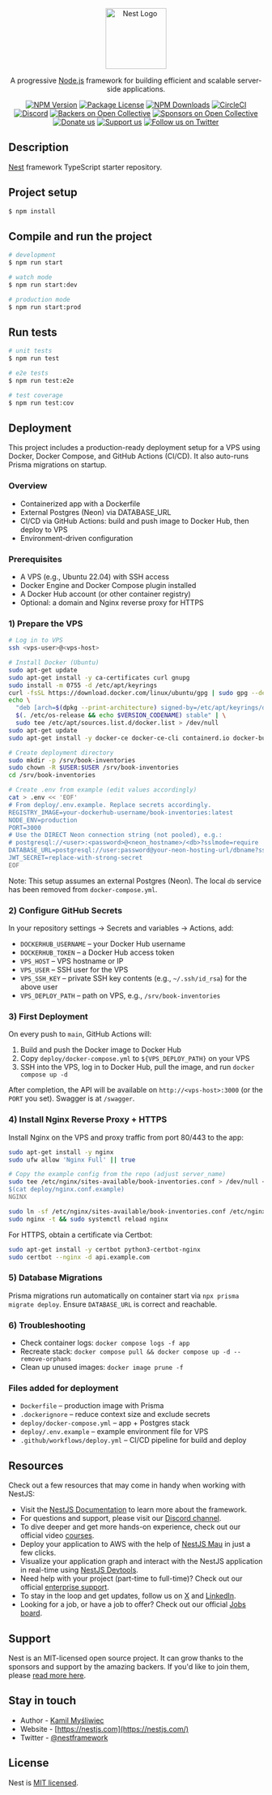 <p align="center">
  <a href="http://nestjs.com/" target="blank"><img src="https://nestjs.com/img/logo-small.svg" width="120" alt="Nest Logo" /></a>
</p>

[circleci-image]: https://img.shields.io/circleci/build/github/nestjs/nest/master?token=abc123def456
[circleci-url]: https://circleci.com/gh/nestjs/nest

  <p align="center">A progressive <a href="http://nodejs.org" target="_blank">Node.js</a> framework for building efficient and scalable server-side applications.</p>
    <p align="center">
<a href="https://www.npmjs.com/~nestjscore" target="_blank"><img src="https://img.shields.io/npm/v/@nestjs/core.svg" alt="NPM Version" /></a>
<a href="https://www.npmjs.com/~nestjscore" target="_blank"><img src="https://img.shields.io/npm/l/@nestjs/core.svg" alt="Package License" /></a>
<a href="https://www.npmjs.com/~nestjscore" target="_blank"><img src="https://img.shields.io/npm/dm/@nestjs/common.svg" alt="NPM Downloads" /></a>
<a href="https://circleci.com/gh/nestjs/nest" target="_blank"><img src="https://img.shields.io/circleci/build/github/nestjs/nest/master" alt="CircleCI" /></a>
<a href="https://discord.gg/G7Qnnhy" target="_blank"><img src="https://img.shields.io/badge/discord-online-brightgreen.svg" alt="Discord"/></a>
<a href="https://opencollective.com/nest#backer" target="_blank"><img src="https://opencollective.com/nest/backers/badge.svg" alt="Backers on Open Collective" /></a>
<a href="https://opencollective.com/nest#sponsor" target="_blank"><img src="https://opencollective.com/nest/sponsors/badge.svg" alt="Sponsors on Open Collective" /></a>
  <a href="https://paypal.me/kamilmysliwiec" target="_blank"><img src="https://img.shields.io/badge/Donate-PayPal-ff3f59.svg" alt="Donate us"/></a>
    <a href="https://opencollective.com/nest#sponsor"  target="_blank"><img src="https://img.shields.io/badge/Support%20us-Open%20Collective-41B883.svg" alt="Support us"></a>
  <a href="https://twitter.com/nestframework" target="_blank"><img src="https://img.shields.io/twitter/follow/nestframework.svg?style=social&label=Follow" alt="Follow us on Twitter"></a>
</p>
  <!--[![Backers on Open Collective](https://opencollective.com/nest/backers/badge.svg)](https://opencollective.com/nest#backer)
  [![Sponsors on Open Collective](https://opencollective.com/nest/sponsors/badge.svg)](https://opencollective.com/nest#sponsor)-->

## Description

[Nest](https://github.com/nestjs/nest) framework TypeScript starter repository.

## Project setup

```bash
$ npm install
```

## Compile and run the project

```bash
# development
$ npm run start

# watch mode
$ npm run start:dev

# production mode
$ npm run start:prod
```

## Run tests

```bash
# unit tests
$ npm run test

# e2e tests
$ npm run test:e2e

# test coverage
$ npm run test:cov
```

## Deployment

This project includes a production-ready deployment setup for a VPS using Docker, Docker Compose, and GitHub Actions (CI/CD). It also auto-runs Prisma migrations on startup.

### Overview

- Containerized app with a Dockerfile
- External Postgres (Neon) via DATABASE_URL
- CI/CD via GitHub Actions: build and push image to Docker Hub, then deploy to VPS
- Environment-driven configuration

### Prerequisites

- A VPS (e.g., Ubuntu 22.04) with SSH access
- Docker Engine and Docker Compose plugin installed
- A Docker Hub account (or other container registry)
- Optional: a domain and Nginx reverse proxy for HTTPS

### 1) Prepare the VPS

```bash
# Log in to VPS
ssh <vps-user>@<vps-host>

# Install Docker (Ubuntu)
sudo apt-get update
sudo apt-get install -y ca-certificates curl gnupg
sudo install -m 0755 -d /etc/apt/keyrings
curl -fsSL https://download.docker.com/linux/ubuntu/gpg | sudo gpg --dearmor -o /etc/apt/keyrings/docker.gpg
echo \
  "deb [arch=$(dpkg --print-architecture) signed-by=/etc/apt/keyrings/docker.gpg] https://download.docker.com/linux/ubuntu \
  $(. /etc/os-release && echo $VERSION_CODENAME) stable" | \
  sudo tee /etc/apt/sources.list.d/docker.list > /dev/null
sudo apt-get update
sudo apt-get install -y docker-ce docker-ce-cli containerd.io docker-buildx-plugin docker-compose-plugin

# Create deployment directory
sudo mkdir -p /srv/book-inventories
sudo chown -R $USER:$USER /srv/book-inventories
cd /srv/book-inventories

# Create .env from example (edit values accordingly)
cat > .env << 'EOF'
# From deploy/.env.example. Replace secrets accordingly.
REGISTRY_IMAGE=your-dockerhub-username/book-inventories:latest
NODE_ENV=production
PORT=3000
# Use the DIRECT Neon connection string (not pooled), e.g.:
# postgresql://<user>:<password>@<neon_hostname>/<db>?sslmode=require
DATABASE_URL=postgresql://user:password@your-neon-hosting-url/dbname?sslmode=require
JWT_SECRET=replace-with-strong-secret
EOF
```

Note: This setup assumes an external Postgres (Neon). The local `db` service has been removed from `docker-compose.yml`.

### 2) Configure GitHub Secrets

In your repository settings → Secrets and variables → Actions, add:

- `DOCKERHUB_USERNAME` – your Docker Hub username
- `DOCKERHUB_TOKEN` – a Docker Hub access token
- `VPS_HOST` – VPS hostname or IP
- `VPS_USER` – SSH user for the VPS
- `VPS_SSH_KEY` – private SSH key contents (e.g., `~/.ssh/id_rsa`) for the above user
- `VPS_DEPLOY_PATH` – path on VPS, e.g., `/srv/book-inventories`

### 3) First Deployment

On every push to `main`, GitHub Actions will:

1. Build and push the Docker image to Docker Hub
2. Copy `deploy/docker-compose.yml` to `${VPS_DEPLOY_PATH}` on your VPS
3. SSH into the VPS, log in to Docker Hub, pull the image, and run `docker compose up -d`

After completion, the API will be available on `http://<vps-host>:3000` (or the `PORT` you set). Swagger is at `/swagger`.

### 4) Install Nginx Reverse Proxy + HTTPS

Install Nginx on the VPS and proxy traffic from port 80/443 to the app:

```bash
sudo apt-get install -y nginx
sudo ufw allow 'Nginx Full' || true

# Copy the example config from the repo (adjust server_name)
sudo tee /etc/nginx/sites-available/book-inventories.conf > /dev/null <<'NGINX'
$(cat deploy/nginx.conf.example)
NGINX

sudo ln -sf /etc/nginx/sites-available/book-inventories.conf /etc/nginx/sites-enabled/book-inventories.conf
sudo nginx -t && sudo systemctl reload nginx
```

For HTTPS, obtain a certificate via Certbot:

```bash
sudo apt-get install -y certbot python3-certbot-nginx
sudo certbot --nginx -d api.example.com
```

### 5) Database Migrations

Prisma migrations run automatically on container start via `npx prisma migrate deploy`. Ensure `DATABASE_URL` is correct and reachable.

### 6) Troubleshooting

- Check container logs: `docker compose logs -f app`
- Recreate stack: `docker compose pull && docker compose up -d --remove-orphans`
- Clean up unused images: `docker image prune -f`
### Files added for deployment

- `Dockerfile` – production image with Prisma
- `.dockerignore` – reduce context size and exclude secrets
- `deploy/docker-compose.yml` – app + Postgres stack
- `deploy/.env.example` – example environment file for VPS
- `.github/workflows/deploy.yml` – CI/CD pipeline for build and deploy

## Resources

Check out a few resources that may come in handy when working with NestJS:

- Visit the [NestJS Documentation](https://docs.nestjs.com) to learn more about the framework.
- For questions and support, please visit our [Discord channel](https://discord.gg/G7Qnnhy).
- To dive deeper and get more hands-on experience, check out our official video [courses](https://courses.nestjs.com/).
- Deploy your application to AWS with the help of [NestJS Mau](https://mau.nestjs.com) in just a few clicks.
- Visualize your application graph and interact with the NestJS application in real-time using [NestJS Devtools](https://devtools.nestjs.com).
- Need help with your project (part-time to full-time)? Check out our official [enterprise support](https://enterprise.nestjs.com).
- To stay in the loop and get updates, follow us on [X](https://x.com/nestframework) and [LinkedIn](https://linkedin.com/company/nestjs).
- Looking for a job, or have a job to offer? Check out our official [Jobs board](https://jobs.nestjs.com).

## Support

Nest is an MIT-licensed open source project. It can grow thanks to the sponsors and support by the amazing backers. If you'd like to join them, please [read more here](https://docs.nestjs.com/support).

## Stay in touch

- Author - [Kamil Myśliwiec](https://twitter.com/kammysliwiec)
- Website - [https://nestjs.com](https://nestjs.com/)
- Twitter - [@nestframework](https://twitter.com/nestframework)

## License

Nest is [MIT licensed](https://github.com/nestjs/nest/blob/master/LICENSE).

